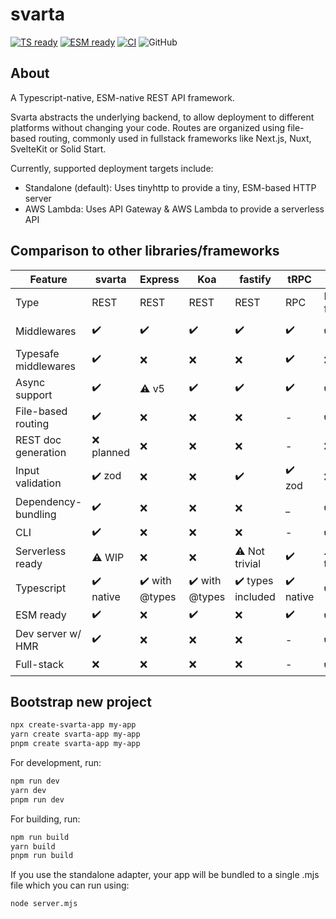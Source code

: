 # svarta

[![TS ready](https://img.shields.io/static/v1?label=&message=TS+ready&color=000000&logo=typescript)]()
[![ESM ready](https://img.shields.io/static/v1?label=&message=ESM+ready&color=%23000000&logo=javascript)]()
[![CI](https://github.com/marvin-j97/svarta/actions/workflows/ci.yml/badge.svg)](https://github.com/marvin-j97/svarta/actions/workflows/ci.yml)
![GitHub](https://img.shields.io/github/license/marvin-j97/svarta)

## About

A Typescript-native, ESM-native REST API framework.

Svarta abstracts the underlying backend, to allow deployment to different platforms without changing your code. Routes are organized using file-based routing, commonly used in fullstack frameworks like Next.js, Nuxt, SvelteKit or Solid Start.

Currently, supported deployment targets include:

- Standalone (default): Uses tinyhttp to provide a tiny, ESM-based HTTP server
- AWS Lambda: Uses API Gateway & AWS Lambda to provide a serverless API

## Comparison to other libraries/frameworks

| Feature | svarta | Express | Koa | fastify | tRPC | Next.js | nitropack |
|---|---|---|---|---|---|---|---|
| Type | REST | REST | REST | REST | RPC | React framework | REST |
| Middlewares | ✔️ | ✔️ | ✔️ | ✔️ | ✔️ | ✔️ | ⚠️ Simplified |
| Typesafe middlewares | ✔️ | ❌ | ❌ | ❌ | ✔️ | ❌ | ❌ |
| Async support | ✔️ | ⚠️ v5 | ✔️ | ✔️ | ✔️ | ✔️ | ✔️ |
| File-based routing | ✔️ | ❌ | ❌ | ❌ | - | ✔️ | ✔️ |
| REST doc generation | ❌ planned | ❌ | ❌ | ❌ | - | ❌ | ❌ |
| Input validation | ✔️ zod | ❌ | ❌ | ✔️ | ✔️ zod | ❌ | ❌ |
| Dependency-bundling | ✔️ | ❌ | ❌ | ❌ | _ | ✔️ | ✔️ |
| CLI | ✔️ | ❌ | ❌ | ❌ | - | ✔️ | ❌ |
| Serverless ready | ⚠️ WIP | ❌ | ❌ | ⚠️ Not trivial | ✔️ | ⚠️ Not trivial | ✔️ |
| Typescript | ✔️ native | ✔️ with @types | ✔️ with @types | ✔️ types included | ✔️ native | ✔️ native | ✔️ native |
| ESM ready | ✔️ | ❌ | ✔️ | ❌ | ✔️ | ✔️ | ✔️ |
| Dev server w/ HMR | ✔️ | ❌ | ❌ | ❌ | - | ✔️ | ✔️ |
| Full-stack | ❌ | ❌ | ❌ | ❌ | - | ✔️ | ❌ |

## Bootstrap new project

```bash
npx create-svarta-app my-app
yarn create svarta-app my-app
pnpm create svarta-app my-app
```

For development, run:

```bash
npm run dev
yarn dev
pnpm run dev
```

For building, run:

```bash
npm run build
yarn build
pnpm run build
```

If you use the standalone adapter, your app will be bundled to a single .mjs file which you can run using:

```bash
node server.mjs
```
